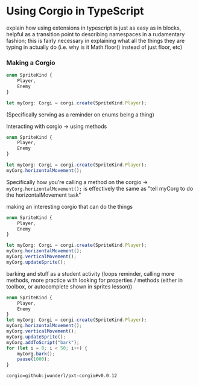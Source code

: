 # Using Corgio in TypeScript

explain how using extensions in typescript is just as easy as in blocks, helpful as a transition point to describing namespaces in a rudamentary fashion; this is fairly necessary in explaining what all the things they are typing in actually do (i.e. why is it Math.floor() instead of just floor, etc)

### Making a Corgio

```typescript
enum SpriteKind {
    Player,
    Enemy
}

let myCorg: Corgi = corgi.create(SpriteKind.Player);
```

(Specifically serving as a reminder on enums being a thing)

Interacting with corgio -> using methods

```typescript
enum SpriteKind {
    Player,
    Enemy
}

let myCorg: Corgi = corgi.create(SpriteKind.Player);
myCorg.horizontalMovement();
```

Specifically how you're calling a method on the corgio -> `myCorg.horizontalMovement();` is effectively the same as "tell myCorg to do the horizontalMovement task"

making an interesting corgio that can do the things

```typescript
enum SpriteKind {
    Player,
    Enemy
}

let myCorg: Corgi = corgi.create(SpriteKind.Player);
myCorg.horizontalMovement();
myCorg.verticalMovement();
myCorg.updateSprite();
```


barking and stuff as a student activity (loops reminder, calling more methods, more practice with looking for properties / methods (either in toolbox, or autocomplete shown in sprites lesson))

```typescript
enum SpriteKind {
    Player,
    Enemy
}
let myCorg: Corgi = corgi.create(SpriteKind.Player);
myCorg.horizontalMovement();
myCorg.verticalMovement();
myCorg.updateSprite();
myCorg.addToScript("bark");
for (let i = 0; i < 50; i++) {
    myCorg.bark();
    pause(1000);
}
```

```package
corgio=github:jwunderl/pxt-corgio#v0.0.12
```
